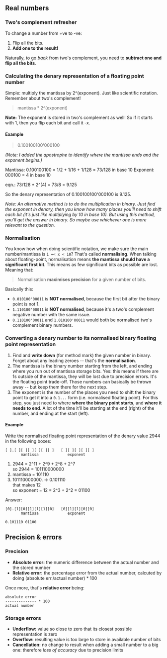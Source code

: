Real numbers
------------

### Two's complement refresher

To change a number from +ve to -ve:

  1. Flip all the bits.
  2. **Add one to the result!**

Naturally, to go *back* from two's complement, you need to **subtract one and
flip all the bits**.


### Calculating the denary representation of a floating point number

Simple: multiply the mantissa by 2^(exponent). Just like scientific notation.
Remember about two's complement!

  > mantissa * 2^(exponent)

**Note:** The exponent is stored in two's complement as well! So if it starts
with 1, then you flip each bit and call it -x.


#### Example

  > 0.100100100'000100

*(Note: I added the apostrophe to identify where the mantissa ends and the
exponent begins.)*

Mantissa: 0.100100100 = 1/2 + 1/16 + 1/128 = 73/128 in base 10
Exponent: 000100 = 4 in base 10

eqn.: 73/128 * 2^(4) = 73/8 = 9.125

So the denary representation of 0.100100100'000100 is 9.125.

*Note: An alternative method is to do the multiplication in binary. Just find
the exponent in denary, then you know how many places you'll need to shift each
bit (it's just like multiplying by 10 in base 10). But using this method, you'll
get the answer in binary. So maybe use whichever one is more relevant to the
question.*


### Normalisation

You know how when doing scientific notation, we make sure the main
number/mantissa is `1 =< x < 10`? That's called **normalising**. When talking
about floating-point, normalisation means **the mantissa should have a
significant first bit**. This means as few significant bits as possible are
lost. Meaning that:

  > Normalisation **maximises precision** for a given number of bits.

Basically this:

  * `0.010100'00011` is **NOT normalised**, because the first bit after the
    binary point is not 1.
  * `1.110100'00011` is **NOT normalised**, because it's a two's complement
    negative number with the same issue.
  * `0.110100'00011` and `1.010100'00011` would both be normalised two's
    complement binary numbers.


### Converting a denary number to its normalised binary floating point representation

  1. Find and **write down** (for method mark) the given number in binary.
     Forget about any leading zeroes -- that's the **normalisation**.
  2. The mantissa is the binary number starting from the left, and ending where
     you run out of mantissa storage bits. Yes: this means if there are 1s
     outside of the mantissa, they will be lost due to precision errors. It's
     the floating point trade-off. Those numbers can basically be thrown away --
     but keep them there for the next step.
  3. The exponent is the number of the places you need to shift the binary point
     to get it into a `0.1...` form (i.e. normalised floating point). For this
     step, you just need to where **where the binary point starts**, and **where
     it needs to end**. A lot of the time it'll be starting at the end (right)
     of the number, and ending at the start (left).


#### Example

Write the normalised floating point representation of the denary value 2944 in
the following boxes:

    [ ].[ ][ ][ ][ ][ ][ ]   [ ][ ][ ][ ][ ]
           mantissa             exponent

  1. 2944 = 2^11 + 2^9 + 2^8 + 2^7  
     so 2944 = 101110000000
  2. mantissa = 101110
  3. 101110000000. -> 0.101110  
     that makes 12  
     so exponent = 12 = 2^3 + 2^2 = 01100

Answer:

    [0].[1][0][1][1][1][0]   [0][1][1][0][0]
           mantissa             exponent

    0.101110 01100


Precision & errors
------------------

### Precision

  * **Absolute error:** the numeric difference between the actual number and the
                        stored number
  * **Relative error:** the percentage error from the actual number, calcuted by
    doing (absolute err./actual number) * 100

Once more, that's **relative error** being:

    absolute error
    -------------- * 100
    actual number


### Storage errors

  * **Underflow:** value so close to zero that its closest possible
                   representation is zero
  * **Overflow:** resulting value is too large to store in available number of
                  bits
  * **Cancellation:** no change to result when adding a small number to a big
                      one: therefore *loss of accuracy* due to precision limits
